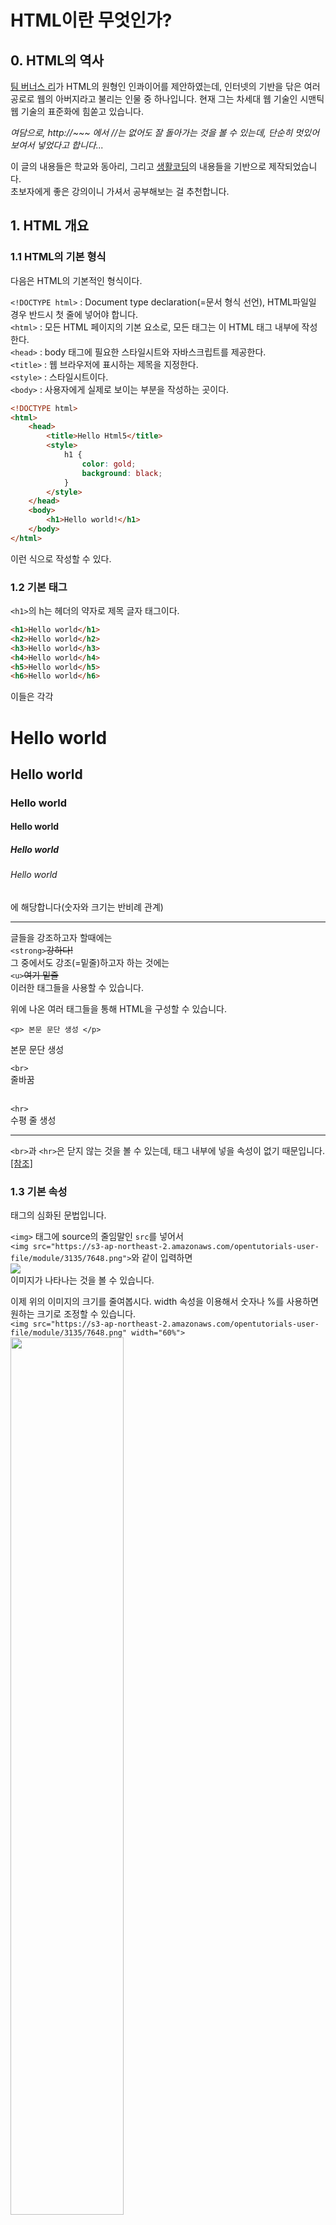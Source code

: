 HTML이란 무엇인가?
==================
## 0. HTML의 역사
[팀 버너스 리](https://ko.wikipedia.org/wiki/팀_버너스리)가 HTML의 원형인 인콰이어를 제안하였는데,
인터넷의 기반을 닦은 여러 공로로 웹의 아버지라고 불리는 인물 중 하나입니다.
현재 그는 차세대 웹 기술인 시맨틱 웹 기술의 표준화에 힘쏟고 있습니다.

_여담으로, http://~~~ 에서 //는 없어도 잘 돌아가는 것을 볼 수 있는데, 단순히 멋있어보여서 넣었다고 합니다..._

이 글의 내용들은 학교와 동아리, 그리고 [생활코딩](https://opentutorials.org/course/3084)의 내용들을 기반으로 제작되었습니다.   
초보자에게 좋은 강의이니 가셔서 공부해보는 걸 추천합니다.

## 1. HTML 개요
### 1.1 HTML의 기본 형식
다음은 HTML의 기본적인 형식이다.

`<!DOCTYPE html>` : Document type declaration(=문서 형식 선언), HTML파일일 경우 반드시 첫 줄에 넣어야 합니다.   
`<html>` : 모든 HTML 페이지의 기본 요소로, 모든 태그는 이 HTML 태그 내부에 작성한다.   
`<head>` : body 태그에 필요한 스타일시트와 자바스크립트를 제공한다.   
`<title>` : 웹 브라우저에 표시하는 제목을 지정한다.   
`<style>` : 스타일시트이다.   
`<body>` : 사용자에게 실제로 보이는 부분을 작성하는 곳이다.   

```html
<!DOCTYPE html>
<html>
    <head>
        <title>Hello Html5</title>
        <style>
            h1 {
                color: gold;
                background: black;
            }
        </style>
    </head>
    <body>
        <h1>Hello world!</h1>
    </body>
</html>
```
이런 식으로 작성할 수 있다.
### 1.2 기본 태그

`<h1>`의 h는 헤더의 약자로 제목 글자 태그이다.
```html
<h1>Hello world</h1>
<h2>Hello world</h2>
<h3>Hello world</h3>
<h4>Hello world</h4>
<h5>Hello world</h5>
<h6>Hello world</h6>
```
이들은 각각

<h1>Hello world</h1>
<h2>Hello world</h2>
<h3>Hello world</h3>
<h4>Hello world</h4>
<h5>Hello world</h5>
<h6>Hello world</h6>
에 해당합니다(숫자와 크기는 반비례 관계)   
<hr>

글들을 강조하고자 할때에는   
`<strong>`~~강하다!~~   
그 중에서도 강조(=밑줄)하고자 하는 것에는   
`<u>`~~여기 밑줄~~   
이러한 태그들을 사용할 수 있습니다.

위에 나온 여러 태그들을 통해 HTML을 구성할 수 있습니다.

` <p> 본문 문단 생성 </p> `   
<p>본문 문단 생성 </p>

` <br> `   
줄바꿈   
<br>

` <hr> `   
수평 줄 생성   
<hr>

`<br>`과 `<hr>`은 닫지 않는 것을 볼 수 있는데, 태그 내부에 넣을 속성이 없기 때문입니다. [[참조]](https://ofcourse.kr/html-course/%ED%83%9C%EA%B7%B8)

### 1.3 기본 속성

태그의 심화된 문법입니다.

`<img>` 태그에 source의 줄임말인 `src`를 넣어서   
`<img src="https://s3-ap-northeast-2.amazonaws.com/opentutorials-user-file/module/3135/7648.png">`와 같이 입력하면   
<img src="https://s3-ap-northeast-2.amazonaws.com/opentutorials-user-file/module/3135/7648.png">   
이미지가 나타나는 것을 볼 수 있습니다.

이제 위의 이미지의 크기를 줄여봅시다. width 속성을 이용해서 숫자나 %를 사용하면 원하는 크기로 조정할 수 있습니다.   
`<img src="https://s3-ap-northeast-2.amazonaws.com/opentutorials-user-file/module/3135/7648.png" width="60%">`   
<img src="https://s3-ap-northeast-2.amazonaws.com/opentutorials-user-file/module/3135/7648.png" width="60%">

`<img src="https://s3-ap-northeast-2.amazonaws.com/opentutorials-user-file/module/3135/7648.png" width="400px">`   
<img src="https://s3-ap-northeast-2.amazonaws.com/opentutorials-user-file/module/3135/7648.png" width="400px">   
px는 생략할 수 있습니다.

## 2. 목차
`<li>` : list를 줄인 것으로, 목차로 표현할 때 필요한 태그입니다.

`<ol>` : ordered list의 약자로, 차례 있는 목차의 부모 태그입니다.
<ol>
    <li>HTML</li>
    <li>CSS</li>
    <li>JavaScript</li>
</ol>

```
<ol>
    <li>HTML</li>
    <li>CSS</li>
    <li>JavaScript</li>
<ol>
```
<hr>

`<ul>` : unordered list의 약자로, 차례 없는 목차의 부모 태그입니다.
<ul>
    <li>HTML</li>
    <li>CSS</li>
    <li>JavaScript</li>
</ul>

```
<ul>
    <li>HTML</li>
    <li>CSS</li>
    <li>JavaScript</li>
</ul>
```

이와 같이 표현할 수 있습니다.

